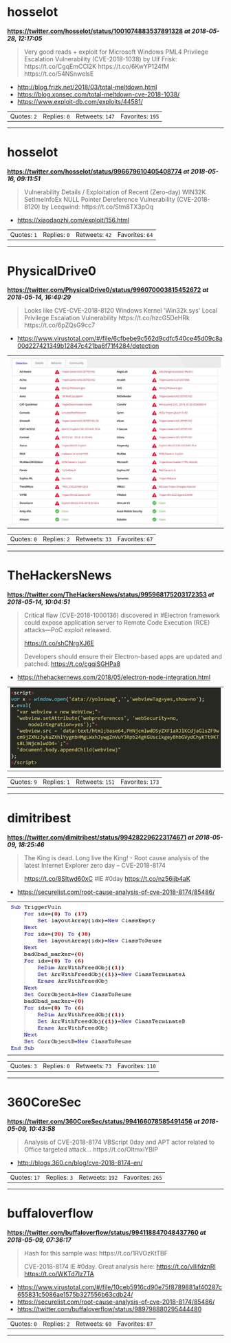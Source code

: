 # hosselot
**https://twitter.com/hosselot/status/1001074883537891328 _at 2018-05-28, 12:17:05_**
<blockquote>
Very good reads + exploit for Microsoft Windows PML4 Privilege Escalation Vulnerability (CVE-2018-1038) by Ulf Frisk:
https://t.co/CgqEmCCl2K
https://t.co/6KwYP124fM
https://t.co/54NSnwelsE
</blockquote>

* http://blog.frizk.net/2018/03/total-meltdown.html
* https://blog.xpnsec.com/total-meltdown-cve-2018-1038/
* https://www.exploit-db.com/exploits/44581/

<table><tr>
<td>Quotes: <code>2</code></td>
<td>Replies: <code>0</code></td>
<td>Retweets: <code>147</code></td>
<td>Favorites: <code>195</code></td>
</tr></table>

---

# hosselot
**https://twitter.com/hosselot/status/996679610405408774 _at 2018-05-16, 09:11:51_**
<blockquote>
Vulnerability Details / Exploitation of Recent (Zero-day) WIN32K SetImeInfoEx NULL Pointer Dereference Vulnerability (CVE-2018-8120) by Leeqwind:
https://t.co/Stm8TX3pOq
</blockquote>

* https://xiaodaozhi.com/exploit/156.html

<table><tr>
<td>Quotes: <code>1</code></td>
<td>Replies: <code>0</code></td>
<td>Retweets: <code>42</code></td>
<td>Favorites: <code>64</code></td>
</tr></table>

---

# PhysicalDrive0
**https://twitter.com/PhysicalDrive0/status/996070003815452672 _at 2018-05-14, 16:49:29_**
<blockquote>
Looks like CVE-CVE-2018-8120 Windows Kernel 'Win32k.sys' Local Privilege Escalation Vulnerability 
https://t.co/hzcG5DeHRk https://t.co/6pZQsG9cc7
</blockquote>

* https://www.virustotal.com/#/file/6cfbebe9c562d9cdfc540ce45d09c8a00d227421349b12847c421ba6f71f4284/detection

<table><tr>
<td><img src="pictures/20b867806187e97927f8e3ec57d1c368b7e38145fb1430b72d5deae2a6822eab.jpg" alt="20b867806187e97927f8e3ec57d1c368b7e38145fb1430b72d5deae2a6822eab.jpg"></td>
</table></tr>
<table><tr>
<td>Quotes: <code>0</code></td>
<td>Replies: <code>2</code></td>
<td>Retweets: <code>33</code></td>
<td>Favorites: <code>67</code></td>
</tr></table>

---

# TheHackersNews
**https://twitter.com/TheHackersNews/status/995968175203172353 _at 2018-05-14, 10:04:51_**
<blockquote>
Critical flaw (CVE-2018-1000136) discovered in #Electron framework could expose application server to Remote Code Execution (RCE) attacks—PoC exploit released.

https://t.co/shCNrgXJ6E

Developers should ensure their Electron-based apps are updated and patched. https://t.co/cgqiSGHPa8
</blockquote>

* https://thehackernews.com/2018/05/electron-node-integration.html

<table><tr>
<td><img src="pictures/93cb9ef1fa0af6810a76c7025691c1696d39cf00110b49488483053477495e67.jpg" alt="93cb9ef1fa0af6810a76c7025691c1696d39cf00110b49488483053477495e67.jpg"></td>
</table></tr>
<table><tr>
<td>Quotes: <code>9</code></td>
<td>Replies: <code>1</code></td>
<td>Retweets: <code>151</code></td>
<td>Favorites: <code>173</code></td>
</tr></table>

---

# dimitribest
**https://twitter.com/dimitribest/status/994282296223174671 _at 2018-05-09, 18:25:46_**
<blockquote>
The King is dead. Long live the King! - Root cause analysis of the latest Internet Explorer zero day – CVE-2018-8174

 https://t.co/8SItwd60xC 
#IE #0day https://t.co/nz56jjb4aK
</blockquote>

* https://securelist.com/root-cause-analysis-of-cve-2018-8174/85486/

<table><tr>
<td><img src="pictures/38abd9c91b876552b06f12171da062ae5e2ddf89111214dcad88ceb2996e8466.jpg" alt="38abd9c91b876552b06f12171da062ae5e2ddf89111214dcad88ceb2996e8466.jpg"></td>
</table></tr>
<table><tr>
<td>Quotes: <code>3</code></td>
<td>Replies: <code>0</code></td>
<td>Retweets: <code>73</code></td>
<td>Favorites: <code>110</code></td>
</tr></table>

---

# 360CoreSec
**https://twitter.com/360CoreSec/status/994166078585491456 _at 2018-05-09, 10:43:58_**
<blockquote>
Analysis of CVE-2018-8174 VBScript 0day and APT actor related to Office targeted attack... https://t.co/OltmxiYBIP
</blockquote>

* http://blogs.360.cn/blog/cve-2018-8174-en/

<table><tr>
<td>Quotes: <code>17</code></td>
<td>Replies: <code>3</code></td>
<td>Retweets: <code>192</code></td>
<td>Favorites: <code>265</code></td>
</tr></table>

---

# buffaloverflow
**https://twitter.com/buffaloverflow/status/994118847048437760 _at 2018-05-09, 07:36:17_**
<blockquote>
Hash for this sample was:
https://t.co/1RVOzKtTBF

CVE-2018-8174 IE #0day. Great analysis here:
https://t.co/vlIifdznRl https://t.co/WKTd7Iz7TA
</blockquote>

* https://www.virustotal.com/#/file/10ceb5916cd90e75f8789881af40287c655831c5086ae1575b327556b63cdb24/
* https://securelist.com/root-cause-analysis-of-cve-2018-8174/85486/
* https://twitter.com/buffaloverflow/status/989798880295444480

<table><tr>
<td>Quotes: <code>0</code></td>
<td>Replies: <code>2</code></td>
<td>Retweets: <code>60</code></td>
<td>Favorites: <code>87</code></td>
</tr></table>

---


